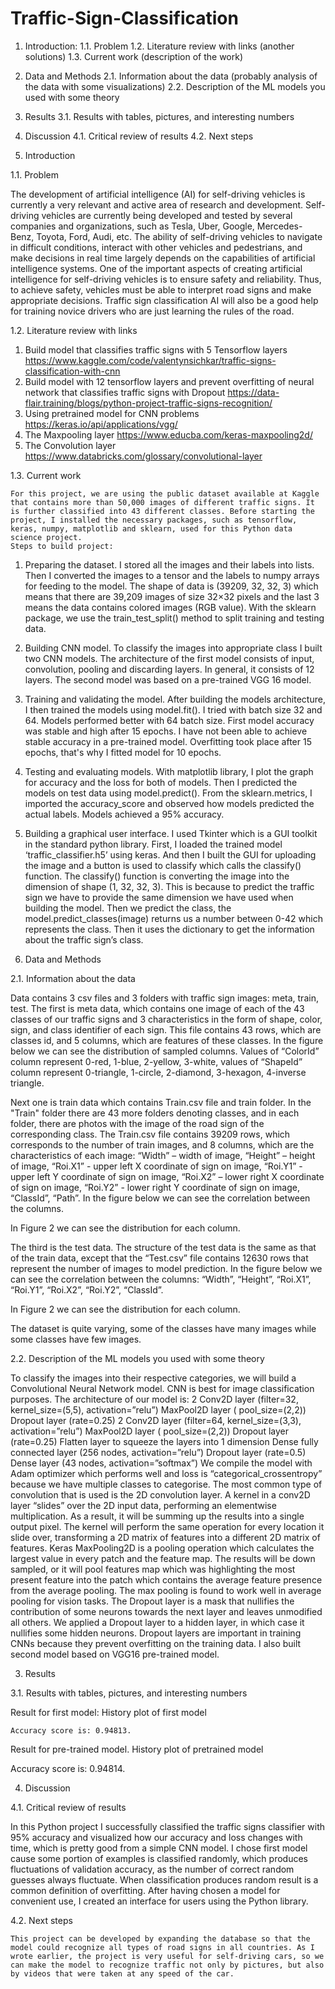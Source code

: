# Traffic-Sign-Classification
1. Introduction:
  1.1. Problem
  1.2. Literature review with links (another solutions)
  1.3. Current work (description of the work)
2. Data and Methods
  2.1. Information about the data (probably analysis of the data with some visualizations)
  2.2. Description of the ML models you used with some theory
3. Results
  3.1. Results with tables, pictures, and interesting numbers
4. Discussion
  4.1. Critical review of results
  4.2. Next steps 




1. Introduction

1.1. Problem

The development of artificial intelligence (AI) for self-driving vehicles is currently a very relevant and active area of research and development. Self-driving vehicles are currently being developed and tested by several companies and organizations, such as Tesla, Uber, Google, Mercedes-Benz, Toyota, Ford, Audi, etc. The ability of self-driving vehicles to navigate in difficult conditions, interact with other vehicles and pedestrians, and make decisions in real time largely depends on the capabilities of artificial intelligence systems. One of the important aspects of creating artificial intelligence for self-driving vehicles is to ensure safety and reliability. Thus, to achieve safety, vehicles must be able to interpret road signs and make appropriate decisions.
Traffic sign classification AI will also be a good help for training novice drivers who are just learning the rules of the road. 


1.2. Literature review with links

1. Build model that classifies traffic signs with 5 Tensorflow layers          https://www.kaggle.com/code/valentynsichkar/traffic-signs-classification-with-cnn
2. Build model with 12 tensorflow layers and prevent overfitting of neural network that classifies traffic signs with Dropout https://data-flair.training/blogs/python-project-traffic-signs-recognition/
3. Using pretrained model for CNN problems https://keras.io/api/applications/vgg/
4. The Maxpooling layer https://www.educba.com/keras-maxpooling2d/
5. The Convolution layer https://www.databricks.com/glossary/convolutional-layer


1.3. Current work

	For this project, we are using the public dataset available at Kaggle that contains more than 50,000 images of different traffic signs. It is further classified into 43 different classes. Before starting the project, I installed the necessary packages, such as tensorflow, keras, numpy, matplotlib and sklearn, used for this Python data science project. 
	Steps to build project:
1. Preparing the dataset. I stored all the images and their labels into lists. Then I converted the images to a tensor and the labels to numpy arrays for feeding to the model. The shape of data is (39209, 32, 32, 3) which means that there are 39,209 images of size 32×32 pixels and the last 3 means the data contains colored images (RGB value). With the sklearn package, we use the train_test_split() method to split training and testing data.
2. Building CNN model. To classify the images into appropriate class I built two CNN models. The architecture of the first model consists of input, convolution, pooling and discarding layers. In general, it consists of 12 layers.  The second model was based on a pre-trained VGG 16 model.
3. Training and validating the model. After building the models architecture, I then trained the models using model.fit(). I tried with batch size 32 and 64. Models performed better with 64 batch size. First model accuracy was stable and high after 15 epochs. I have not been able to achieve stable accuracy in a pre-trained model. Overfitting took place after 15 epochs, that's why I fitted model for 10 epochs.
4. Testing and evaluating models. With matplotlib library, I plot the graph for accuracy and the loss for both of models. Then I predicted the models on test data using model.predict(). From the sklearn.metrics, I imported the accuracy_score and observed how models predicted the actual labels. Models achieved a 95% accuracy.
5. Building a graphical user interface. I used Tkinter which is a GUI toolkit in the standard python library. First, I loaded the trained model ‘traffic_classifier.h5’ using keras. And then I built the GUI for uploading the image and a button is used to classify which calls the classify() function. The classify() function is converting the image into the dimension of shape (1, 32, 32, 3). This is because to predict the traffic sign we have to provide the same dimension we have used when building the model. Then we predict the class, the model.predict_classes(image) returns us a number between 0-42 which represents the class. Then it uses the dictionary to get the information about the traffic sign’s class.

 
2. Data and Methods

2.1. Information about the data

Data contains 3 csv files and 3 folders with traffic sign images: meta, train, test. The first is meta data, which contains one image of each of the 43 classes of our traffic signs and 3 characteristics in the form of shape, color, sign, and class identifier of each sign. This file contains 43 rows, which are classes id, and 5 columns, which are features of these classes. In the figure below we can see the distribution of sampled columns. Values of “ColorId” column represent 0-red, 1-blue, 2-yellow, 3-white, values of “ShapeId” column represent 0-triangle, 1-circle, 2-diamond, 3-hexagon, 4-inverse triangle.
 
Next one is train data which contains Train.csv file and train folder. In the "Train" folder there are 43 more folders denoting classes, and in each folder, there are photos with the image of the road sign of the corresponding class. The Train.csv file contains 39209 rows, which corresponds to the number of train images, and 8 columns, which are the characteristics of each image: “Width” – width of image, “Height” – height of image, “Roi.X1” - upper left X coordinate of sign on image, “Roi.Y1” - upper left Y coordinate of sign on image, “Roi.X2” – lower right X coordinate of sign on image, “Roi.Y2” -  lower right Y coordinate of sign on image, “ClassId”, “Path”. In the figure below we can see the correlation between the columns.
 
In Figure 2 we can see the distribution for each column.
 
The third is the test data. The structure of the test data is the same as that of the train data, except that the “Test.csv” file contains 12630 rows that represent the number of images to model prediction. In the figure below we can see the correlation between the columns: “Width”,  “Height”, “Roi.X1”,  “Roi.Y1”,  “Roi.X2”,  “Roi.Y2”,  “ClassId”.
 
In Figure 2 we can see the distribution for each column.
 
The dataset is quite varying, some of the classes have many images while some classes have few images.







2.2. Description of the ML models you used with some theory

To classify the images into their respective categories, we will build a Convolutional Neural Network model. CNN is best for image classification purposes.
The architecture of our model is:
2 Conv2D layer (filter=32, kernel_size=(5,5), activation=”relu”)
MaxPool2D layer ( pool_size=(2,2))
Dropout layer (rate=0.25)
2 Conv2D layer (filter=64, kernel_size=(3,3), activation=”relu”)
MaxPool2D layer ( pool_size=(2,2))
Dropout layer (rate=0.25)
Flatten layer to squeeze the layers into 1 dimension
Dense fully connected layer (256 nodes, activation=”relu”)
Dropout layer (rate=0.5)
Dense layer (43 nodes, activation=”softmax”)
We compile the model with Adam optimizer which performs well and loss is “categorical_crossentropy” because we have multiple classes to categorise.
The most common type of convolution that is used is the 2D convolution layer. A kernel in a conv2D layer “slides” over the 2D input data, performing an elementwise multiplication. As a result, it will be summing up the results into a single output pixel. The kernel will perform the same operation for every location it slide over, transforming a 2D matrix of features into a different 2D matrix of features.
Keras MaxPooling2D is a pooling operation which calculates the largest value in every patch and the feature map. The results will be down sampled, or it will pool features map which was highlighting the most present feature into the patch which contains the average feature presence from the average pooling. The max pooling is found to work well in average pooling for vision tasks.
The Dropout layer is a mask that nullifies the contribution of some neurons towards the next layer and leaves unmodified all others. We applied a Dropout layer to a hidden layer, in which case it nullifies some hidden neurons. Dropout layers are important in training CNNs because they prevent overfitting on the training data.
I also built second model based on VGG16 pre-trained model. 













3. Results

3.1. Results with tables, pictures, and interesting numbers

Result for first model:
History plot of first model
  
	Accuracy score is: 0.94813.

Result for pre-trained model.
History plot of pretrained model
  
Accuracy score is: 0.94814.


4. Discussion

4.1. Critical review of results

In this Python project I successfully classified the traffic signs classifier with 95% accuracy and visualized how our accuracy and loss changes with time, which is pretty good from a simple CNN model. I chose first model cause some portion of examples is classified randomly, which produces fluctuations of validation accuracy, as the number of correct random guesses always fluctuate. When classification produces random result is a common definition of overfitting. After having chosen a model for convenient use, I created an interface for users using the Python library.

4.2. Next steps

	This project can be developed by expanding the database so that the model could recognize all types of road signs in all countries. As I wrote earlier, the project is very useful for self-driving cars, so we can make the model to recognize traffic not only by pictures, but also by videos that were taken at any speed of the car.
